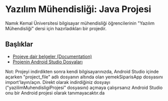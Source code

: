 # Yazılım Mühendisliği: Java Projesi 
Namık Kemal Üniversitesi bilgisayar mühendisliği öğrencilerinin "Yazılım Mühendisliği" dersi için hazırladıkları bir projedir.
## Başlıklar
- [Projeye dair belgeler (Documentation)](./documentation)
- [Projenin Android Studio Dosyaları](./project_file)

Not: Projeyi indirdikten sonra kendi bilgisayarınızda, Android Studio içinde açarken "project_file" adlı dosyanın altında olan yemekSiparisApp dosyasını import'layın/açın. Direkt olarak indirdiğiniz dosyayı ("yazilimMuhendisligiProjesi" dosyasını) açmaya çalışırsanız Android Studio onu bir Android projesi olarak tanımayacaktır.da
